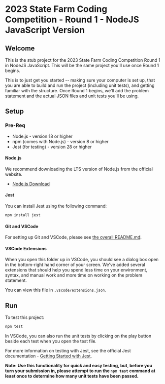 # 2023 State Farm Coding Competition - Round 1 - NodeJS JavaScript Version

## Welcome

This is the stub project for the 2023 State Farm Coding Competition Round 1 in NodeJS JavaScript. This will be the same project you'll use once Round 1 begins.

This is to just get you started -- making sure your computer is set up, that you are able to build and run the project (including unit tests), and getting familiar with the structure. Once Round 1 begins, we'll add the problem statement and the actual JSON files and unit tests you'll be using.

## Setup

### Pre-Req

- Node.js - version 18 or higher
- npm (comes with Node.js) - version 8 or higher
- Jest (for testing) - version 28 or higher

#### Node.js

We recommend downloading the LTS version of Node.js from the official website.

- [Node.js Download](https://nodejs.org/)

#### Jest

You can install Jest using the following command:

```sh
npm install jest
```

#### Git and VSCode

For setting up Git and VSCode, please see [the overall README.md](../README.md).

#### VSCode Extensions

When you open this folder up in VSCode, you should see a dialog box open in the bottom-right hand corner of your screen. We've added several extensions that should help you spend less time on your environment, syntax, and manual work and more time on working on the problem statement.

You can view this file in `.vscode/extensions.json`.

## Run

To test this project:

```sh
npm test
```

In VSCode, you can also run the unit tests by clicking on the play button beside each test when you open the test file.

For more information on testing with Jest, see the official Jest documentation - [Getting Started with Jest](https://jestjs.io/docs/getting-started).

**Note: Use this functionality for quick and easy testing, but, before you turn your submission in, please attempt to run the `npm test` command at least once to determine how many unit tests have been passed.**
